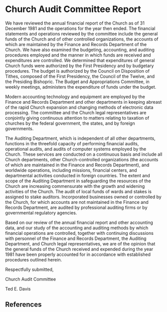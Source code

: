 # Church Audit Committee Report

We have reviewed the annual financial report of the Church as of 31 December
1981 and the operations for the year then ended. The financial statements and
operations reviewed by the committee include the general funds of the Church
and of other controlled organizations, the accounts of which are maintained by
the Finance and Records Department of the Church. We have also examined the
budgeting, accounting, and auditing procedures employed and the manner in
which funds are received and expenditures are controlled. We determined that
expenditures of general Church funds were authorized by the First Presidency
and by budgetary procedures. The budget is authorized by the Council on
Disposition of Tithes, composed of the First Presidency, the Council of the
Twelve, and the Presiding Bishopric. The Budget and Appropriations Committee,
in weekly meetings, administers the expenditure of funds under the budget.

Modern accounting technology and equipment are employed by the Finance and
Records Department and other departments in keeping abreast of the rapid
Church expansion and changing methods of electronic data processing. The
committee and the Church legal representatives are conjointly giving
continuous attention to matters relating to taxation of churches by the
federal government, the states, and by foreign governments.

The Auditing Department, which is independent of all other departments,
functions in the threefold capacity of performing financial audits,
operational audits, and audits of computer systems employed by the Church.
These services are conducted on a continuous basis and include all Church
departments, other Church-controlled organizations (the accounts of which are
maintained in the Finance and Records Department), and worldwide operations,
including missions, financial centers, and departmental activities conducted
in foreign countries. The extent and scope of the Auditing Department in
safeguarding the resources of the Church are increasing commensurate with the
growth and widening activities of the Church. The audit of local funds of
wards and stakes is assigned to stake auditors. Incorporated businesses owned
or controlled by the Church, for which accounts are not maintained in the
Finance and Records Department, are audited by professional auditing firms or
by governmental regulatory agencies.

Based on our review of the annual financial report and other accounting data,
and our study of the accounting and auditing methods by which financial
operations are controlled, together with continuing discussions with personnel
of the Finance and Records Department, the Auditing Department, and Church
legal representatives, we are of the opinion that the general funds of the
Church received and expended during the year 1981 have been properly accounted
for in accordance with established procedures outlined herein.

Respectfully submitted,

Church Audit Committee

Ted E. Davis

## References

